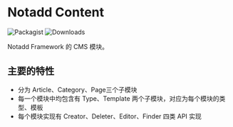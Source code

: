 # Notadd Content
![Packagist](https://img.shields.io/packagist/v/notadd/content.svg) 
![Downloads](https://img.shields.io/packagist/dt/notadd/content.svg)

Notadd Framework 的 CMS 模块。

## 主要的特性

* 分为 Article、Category、Page三个子模块
* 每一个模块中均包含有 Type、Template 两个子模块，对应为每个模块的类型、模板
* 每个模块实现有 Creator、Deleter、Editor、Finder 四类 API 实现
